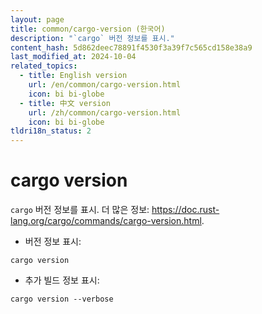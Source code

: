 ```yaml
---
layout: page
title: common/cargo-version (한국어)
description: "`cargo` 버전 정보를 표시."
content_hash: 5d862deec78891f4530f3a39f7c565cd158e38a9
last_modified_at: 2024-10-04
related_topics:
  - title: English version
    url: /en/common/cargo-version.html
    icon: bi bi-globe
  - title: 中文 version
    url: /zh/common/cargo-version.html
    icon: bi bi-globe
tldri18n_status: 2
---
```

# cargo version

`cargo` 버전 정보를 표시.
더 많은 정보: <https://doc.rust-lang.org/cargo/commands/cargo-version.html>.

- 버전 정보 표시:

`cargo version`

- 추가 빌드 정보 표시:

`cargo version --verbose`
